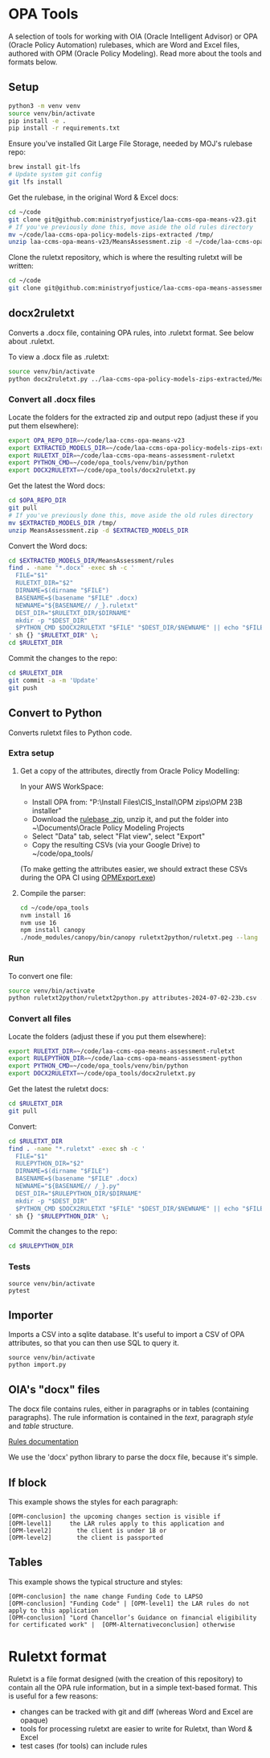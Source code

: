 # OPA Tools

A selection of tools for working with OIA (Oracle Intelligent Advisor) or OPA (Oracle Policy Automation) rulebases, which are Word and Excel files, authored with OPM (Oracle Policy Modeling). Read more about the tools and formats below.

## Setup

```sh
python3 -m venv venv
source venv/bin/activate
pip install -e .
pip install -r requirements.txt
```

Ensure you've installed Git Large File Storage, needed by MOJ's rulebase repo:
```sh
brew install git-lfs
# Update system git config
git lfs install
```

Get the rulebase, in the original Word & Excel docs:

```sh
cd ~/code
git clone git@github.com:ministryofjustice/laa-ccms-opa-means-v23.git
# If you've previously done this, move aside the old rules directory
mv ~/code/laa-ccms-opa-policy-models-zips-extracted /tmp/
unzip laa-ccms-opa-means-v23/MeansAssessment.zip -d ~/code/laa-ccms-opa-policy-models-zips-extracted
```

Clone the ruletxt repository, which is where the resulting ruletxt will be written:

```sh
cd ~/code
git clone git@github.com:ministryofjustice/laa-ccms-opa-means-assessment-ruletxt
```

## docx2ruletxt

Converts a .docx file, containing OPA rules, into .ruletxt format. See below about .ruletxt.

To view a .docx file as .ruletxt:

```sh
source venv/bin/activate
python docx2ruletxt.py ../laa-ccms-opa-policy-models-zips-extracted/MeansAssessment/Rules/LAR/LAR\ System\ Rules.docx
```

### Convert all .docx files

Locate the folders for the extracted zip and output repo (adjust these if you put them elsewhere):

```sh
export OPA_REPO_DIR=~/code/laa-ccms-opa-means-v23
export EXTRACTED_MODELS_DIR=~/code/laa-ccms-opa-policy-models-zips-extracted
export RULETXT_DIR=~/code/laa-ccms-opa-means-assessment-ruletxt
export PYTHON_CMD=~/code/opa_tools/venv/bin/python
export DOCX2RULETXT=~/code/opa_tools/docx2ruletxt.py
```

Get the latest the Word docs:
```sh
cd $OPA_REPO_DIR
git pull
# If you've previously done this, move aside the old rules directory
mv $EXTRACTED_MODELS_DIR /tmp/
unzip MeansAssessment.zip -d $EXTRACTED_MODELS_DIR
```

Convert the Word docs:

```sh
cd $EXTRACTED_MODELS_DIR/MeansAssessment/rules
find . -name "*.docx" -exec sh -c '
  FILE="$1"
  RULETXT_DIR="$2"
  DIRNAME=$(dirname "$FILE")
  BASENAME=$(basename "$FILE" .docx)
  NEWNAME="${BASENAME// /_}.ruletxt"
  DEST_DIR="$RULETXT_DIR/$DIRNAME"
  mkdir -p "$DEST_DIR"
  $PYTHON_CMD $DOCX2RULETXT "$FILE" "$DEST_DIR/$NEWNAME" || echo "$FILE"
' sh {} "$RULETXT_DIR" \;
cd $RULETXT_DIR
```

Commit the changes to the repo:

```sh
cd $RULETXT_DIR
git commit -a -m 'Update'
git push
```


## Convert to Python

Converts ruletxt files to Python code.

### Extra setup

1. Get a copy of the attributes, directly from Oracle Policy Modelling:

    In your AWS WorkSpace:
    * Install OPA from: "P:\Install Files\CIS_Install\OPM zips\OPM 23B installer"
    * Download the [rulebase .zip](https://github.com/ministryofjustice/laa-ccms-opa-means-v23/blob/main/MeansAssessment.zip), unzip it, and put the folder into ~\Documents\Oracle Policy Modeling Projects
    * Select "Data" tab, select "Flat view", select "Export"
    * Copy the resulting CSVs (via your Google Drive) to ~/code/opa_tools/

    (To make getting the attributes easier, we should extract these CSVs during the OPA CI using [OPMExport.exe](https://documentation.custhelp.com/euf/assets/devdocs/unversioned/IntelligentAdvisor/en/Content/Guides/Use_Intelligent_Advisor/Command_line_tools/Export_data_model_from_command_line.htm))

2. Compile the parser:

    ```sh
    cd ~/code/opa_tools
    nvm install 16
    nvm use 16
    npm install canopy
    ./node_modules/canopy/bin/canopy ruletxt2python/ruletxt.peg --lang python --output ruletxt2python/ruletxt_parser
    ```

### Run

To convert one file:

```sh
source venv/bin/activate
python ruletxt2python/ruletxt2python.py attributes-2024-07-02-23b.csv ../laa-ccms-opa-means-assessment-ruletxt/Work\ Package\ 1/WP1._\(1-7\).ruletxt
```

### Convert all files

Locate the folders (adjust these if you put them elsewhere):

```sh
export RULETXT_DIR=~/code/laa-ccms-opa-means-assessment-ruletxt
export RULEPYTHON_DIR=~/code/laa-ccms-opa-means-assessment-python
export PYTHON_CMD=~/code/opa_tools/venv/bin/python
export DOCX2RULETXT=~/code/opa_tools/docx2ruletxt.py
```

Get the latest the ruletxt docs:
```sh
cd $RULETXT_DIR
git pull
```

Convert:

```sh
cd $RULETXT_DIR
find . -name "*.ruletxt" -exec sh -c '
  FILE="$1"
  RULEPYTHON_DIR="$2"
  DIRNAME=$(dirname "$FILE")
  BASENAME=$(basename "$FILE" .docx)
  NEWNAME="${BASENAME// /_}.py"
  DEST_DIR="$RULEPYTHON_DIR/$DIRNAME"
  mkdir -p "$DEST_DIR"
  $PYTHON_CMD $DOCX2RULETXT "$FILE" "$DEST_DIR/$NEWNAME" || echo "$FILE"
' sh {} "$RULEPYTHON_DIR" \;
```

Commit the changes to the repo:

```sh
cd $RULEPYTHON_DIR
```

### Tests

```
source venv/bin/activate
pytest
```

## Importer

Imports a CSV into a sqlite database. It's useful to import a CSV of OPA attributes, so that you can then use SQL to query it.

```
source venv/bin/activate
python import.py
```

## OIA's "docx" files

The docx file contains rules, either in paragraphs or in tables (containing paragraphs).
The rule information is contained in the *text*, paragraph *style* and *table* structure.

[Rules documentation](https://documentation.custhelp.com/euf/assets/devdocs/unversioned/IntelligentAdvisor/en/Content/Guides/Use_Intelligent_Advisor/Use_Policy_Modeling/Work_with_rules/Work_with_rules.htm)

We use the 'docx' python library to parse the docx file, because it's simple.

## If block

This example shows the styles for each paragraph:
```
[OPM-conclusion] the upcoming changes section is visible if
[OPM-level1]     the LAR rules apply to this application and
[OPM-level2]       the client is under 18 or
[OPM-level2]       the client is passported
```

## Tables

This example shows the typical structure and styles:
```
[OPM-conclusion] the name change Funding Code to LAPSO
[OPM-conclusion] "Funding Code" | [OPM-level1] the LAR rules do not apply to this application
[OPM-conclusion] "Lord Chancellor’s Guidance on financial eligibility for certificated work" |	[OPM-Alternativeconclusion] otherwise
```

# Ruletxt format

Ruletxt is a file format designed (with the creation of this repository) to contain all the OPA rule information, but in a simple text-based format. This is useful for a few reasons:

* changes can be tracked with git and diff (whereas Word and Excel are opaque)
* tools for processing ruletxt are easier to write for Ruletxt, than Word & Excel
* test cases (for tools) can include rules
